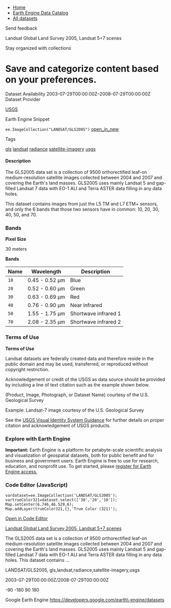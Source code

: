 



* [Home](https://developers.google.com/)
* [Earth Engine Data Catalog](https://developers.google.com/earth-engine/datasets)
* [All datasets](https://developers.google.com/earth-engine/datasets/catalog)





 
 
 Send feedback
 
 

Landsat Global Land Survey 2005, Landsat 5\+7 scenes


 
 Stay organized with collections
 

 
 Save and categorize content based on your preferences.
======================================================================================================================================================








Dataset Availability
2003\-07\-29T00:00:00Z–2008\-07\-29T00:00:00Z
Dataset Provider


[USGS](https://www.usgs.gov/landsat-missions/global-land-survey-gls)



Earth Engine Snippet


`ee.ImageCollection("LANDSAT/GLS2005")` 
[open\_in\_new](https://code.earthengine.google.com/?scriptPath=Examples:Datasets/LANDSAT/LANDSAT_GLS2005)





Tags


[gls](/earth-engine/datasets/tags/gls)
[landsat](/earth-engine/datasets/tags/landsat)
[radiance](/earth-engine/datasets/tags/radiance)
[satellite\-imagery](/earth-engine/datasets/tags/satellite-imagery)
[usgs](/earth-engine/datasets/tags/usgs)








#### Description



The GLS2005 data set is a collection of 9500
orthorectified leaf\-on medium\-resolution satellite images collected between
2004 and 2007 and covering the Earth's land masses. GLS2005 uses mainly Landsat
5 and gap\-filled Landsat 7 data with EO\-1 ALI and Terra ASTER data filling in
any data holes.


This dataset contains images from just the L5 TM and L7 ETM\+ sensors, and only the 6 bands that those two sensors have in common: 10, 20, 30, 40, 50, and 70\.





### Bands



**Pixel Size**
  
30 meters



**Bands**




| Name | Wavelength | Description |
| --- | --- | --- |
| `10` | 0\.45 \- 0\.52 μm | Blue |
| `20` | 0\.52 \- 0\.60 μm | Green |
| `30` | 0\.63 \- 0\.69 μm | Red |
| `40` | 0\.76 \- 0\.90 μm | Near infrared |
| `50` | 1\.55 \- 1\.75 μm | Shortwave infrared 1 |
| `70` | 2\.08 \- 2\.35 μm | Shortwave infrared 2 |




### Terms of Use


**Terms of Use**


Landsat datasets are federally created data
and therefore reside in the public domain and may be used, transferred, or reproduced without copyright restriction.


Acknowledgement or credit of the USGS as data source should be provided
by including a line of text citation such as the example shown below.


(Product, Image, Photograph, or Dataset Name) courtesy of
the U.S. Geological Survey


Example: Landsat\-7 image courtesy of the U.S. Geological Survey


See the
[USGS Visual Identity System Guidance](https://www.usgs.gov/information-policies-and-instructions/usgs-visual-identity-system)
for further details on proper citation and acknowledgement of USGS products.




### Explore with Earth Engine


**Important:** 
 Earth Engine is a platform for petabyte\-scale scientific analysis and visualization of
 geospatial datasets, both for public benefit and for business and government users.
 Earth Engine is free to use for research, education, and nonprofit use. To get started, please
 [register for Earth Engine access.](https://console.cloud.google.com/earth-engine)



### Code Editor (JavaScript)



```
vardataset=ee.ImageCollection('LANDSAT/GLS2005');
vartrueColor321=dataset.select(['30','20','10']);
Map.setCenter(6.746,46.529,6);
Map.addLayer(trueColor321,{},'True Color (321)');
```



[Open in Code Editor](https://code.earthengine.google.com/?scriptPath=Examples:Datasets/LANDSAT/LANDSAT_GLS2005)


[Landsat Global Land Survey 2005, Landsat 5\+7 scenes](/earth-engine/datasets/catalog/LANDSAT_GLS2005)

The GLS2005 data set is a collection of 9500 orthorectified leaf\-on medium\-resolution satellite images collected between 2004 and 2007 and covering the Earth's land masses. GLS2005 uses mainly Landsat 5 and gap\-filled Landsat 7 data with EO\-1 ALI and Terra ASTER data filling in any data holes. This dataset contains …

 LANDSAT/GLS2005,
 gls,landsat,radiance,satellite\-imagery,usgs

2003\-07\-29T00:00:00Z/2008\-07\-29T00:00:00Z



 \-90 \-180 90 180
 



Google Earth Engine
https://developers.google.com/earth\-engine/datasets








